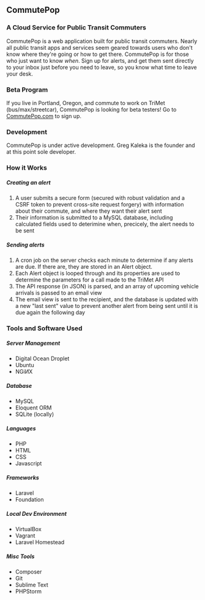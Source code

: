 ## CommutePop
### A Cloud Service for Public Transit Commuters

CommutePop is a web application built for public transit commuters. Nearly all public transit apps and services seem geared towards users who don't know where they're going or how to get there. CommutePop is for those who just want to know *when*. Sign up for alerts, and get them sent directly to your inbox just before you need to leave, so you know what time to leave your desk.

### Beta Program

If you live in Portland, Oregon, and commute to work on TriMet (bus/max/streetcar), CommutePop is looking for beta testers! Go to [CommutePop.com](http://commutepop.com) to sign up.

### Development

CommutePop is under active development. Greg Kaleka is the founder and at this point sole developer.

### How it Works

##### Creating an alert
1. A user submits a secure form (secured with robust validation and a CSRF token to prevent cross-site request forgery) with information about their commute, and where they want their alert sent
2. Their information is submitted to a MySQL database, including calculated fields used to deterimine when, precicely, the alert needs to be sent

##### Sending alerts
1. A cron job on the server checks each minute to determine if any alerts are due. If there are, they are stored in an Alert object.
2. Each Alert object is looped through and its properties are used to determine the parameters for a call made to the TriMet API
3. The API response (in JSON) is parsed, and an array of upcoming vehicle arrivals is passed to an email view
4. The email view is sent to the recipient, and the database is updated with a new "last sent" value to prevent another alert from being sent until it is due again the following day

### Tools and Software Used

##### Server Management
* Digital Ocean Droplet
* Ubuntu
* NGiИX

##### Database
* MySQL
* Eloquent ORM
* SQLite (locally)

##### Languages
* PHP
* HTML
* CSS
* Javascript

##### Frameworks
* Laravel
* Foundation


##### Local Dev Environment
* VirtualBox
* Vagrant
* Laravel Homestead

##### Misc Tools
* Composer
* Git
* Sublime Text
* PHPStorm